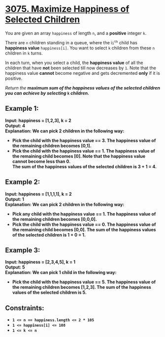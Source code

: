 <h1><a href = "https://leetcode.com/problems/maximize-happiness-of-selected-children">3075. Maximize Happiness of Selected Children</a></h1>

You are given an array <code>happiness</code> of length <code>n</code>, and a <strong>positive</strong> integer <code>k</code>.

There are <code>n</code> children standing in a queue, where the i<code>i<sup>th</sup></code> child has <strong>happiness value</strong> <code>happiness[i]</code>. You want to select <code>k</code> children from these <code>n</code> children in <code>k</code> turns.

In each turn, when you select a child, the <strong>happiness value</strong> of all the children that have <strong>not</strong> been selected till now decreases by <code>1</code>. Note that the happiness value <strong>cannot</strong> become negative and gets decremented <strong>only</strong> if it is positive.

<em>Return the</em> <strong>maximum</code> <em>sum of the happiness values of the selected children you can achieve by selecting</em> <code>k</code> <em>children.</em>

 

## Example 1:

<strong>Input:</strong> happiness = [1,2,3], k = 2 <br>
<strong>Output:</strong> 4<br>
<strong>Explanation:</strong> We can pick 2 children in the following way:<br>
- Pick the child with the happiness value == 3. The happiness value of the remaining children becomes [0,1].<br>
- Pick the child with the happiness value == 1. The happiness value of the remaining child becomes [0]. Note that the happiness value cannot become less than 0.<br>
The sum of the happiness values of the selected children is 3 + 1 = 4.
## Example 2:

**Input:** happiness = [1,1,1,1], k = 2<br>
**Output:** 1<br>
**Explanation:** We can pick 2 children in the following way:<br>
- Pick any child with the happiness value == 1. The happiness value of the remaining children becomes [0,0,0].
- Pick the child with the happiness value == 0. The happiness value of the remaining child becomes [0,0].
The sum of the happiness values of the selected children is 1 + 0 = 1.
## Example 3:

<strong>Input:</strong> happiness = [2,3,4,5], k = 1<br>
<strong>Output:</strong> 5<br>
<strong>Explanation:</strong> We can pick 1 child in the following way:<br>
- Pick the child with the happiness value == 5. The happiness value of the remaining children becomes [1,2,3].
The sum of the happiness values of the selected children is 5.
 

## Constraints:

- <code>1 <= n == happiness.length <= 2 * 105</code>
- <code>1 <= happiness[i] <= 108</code>
- <code>1 <= k <= n</code>
